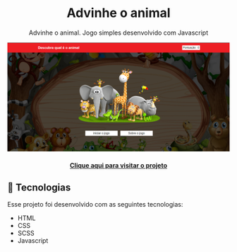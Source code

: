 <h1 align=center>Advinhe o animal</h1>

<p align=center>Advinhe o animal. Jogo simples desenvolvido com Javascript</p>

<img src="https://github.com/luizeduardodev/advinhe-o-animal/blob/main/assets/img/resultado-projeto.png" min-width="1000px" max-width="1000px" width="1000px" alt="Imagem do projeto">

<h4 align=center>
  <a href="https://descubraoanimal.netlify.app/">Clique aqui para visitar o projeto</a>
</h4>

## 🚀 Tecnologias
Esse projeto foi desenvolvido com as seguintes tecnologias:

- HTML
- CSS
- SCSS
- Javascript
